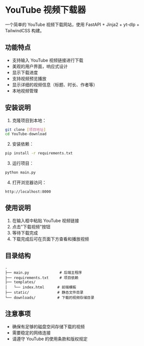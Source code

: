 # YouTube 视频下载器

一个简单的 YouTube 视频下载网站，使用 FastAPI + Jinja2 + yt-dlp + TailwindCSS 构建。

## 功能特点

- 支持输入 YouTube 视频链接进行下载
- 美观的用户界面，响应式设计
- 显示下载进度
- 支持视频预览播放
- 显示详细的视频信息（标题、时长、作者等）
- 本地视频管理

## 安装说明

1. 克隆项目到本地：
```bash
git clone [项目地址]
cd YouTube-download
```

2. 安装依赖：
```bash
pip install -r requirements.txt
```

3. 运行项目：
```bash
python main.py
```

4. 打开浏览器访问：
```
http://localhost:8000
```

## 使用说明

1. 在输入框中粘贴 YouTube 视频链接
2. 点击"下载视频"按钮
3. 等待下载完成
4. 下载完成后可在页面下方查看和播放视频

## 目录结构

```
.
├── main.py              # 后端主程序
├── requirements.txt     # 项目依赖
├── templates/          
│   └── index.html      # 前端模板
├── static/             # 静态文件目录
└── downloads/          # 下载的视频存储目录
```

## 注意事项

- 确保有足够的磁盘空间存储下载的视频
- 需要稳定的网络连接
- 请遵守 YouTube 的使用条款和版权规定 